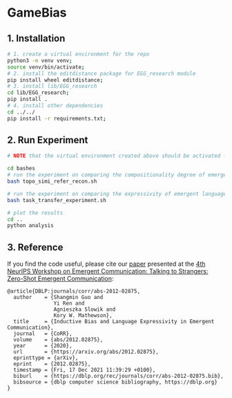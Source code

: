 # GameBias

## 1. Installation

```bash
# 1. create a virtual environment for the repo
python3 -m venv venv;
source venv/bin/activate;
# 2. install the editdistance package for EGG_research module
pip install wheel editdistance;
# 3. install lib/EGG_research
cd lib/EGG_research;
pip install .
# 4. install other dependencies
cd ../../
pip install -r requirements.txt;
```

## 2. Run Experiment

```bash
# NOTE that the virtual environment created above should be activated first

cd bashes
# run the experiment on comparing the compositionality degree of emergent languages from different types of game
bash topo_simi_refer_recon.sh

# run the experiment on comparing the expressivity of emergent languages from different types of game
bash task_transfer_experiment.sh

# plot the results
cd ..
python analysis

```
## 3. Reference

If you find the code useful, please cite our [paper](https://arxiv.org/abs/2012.02875) presented at the [4th NeurIPS Workshop on Emergent Communication: Talking to Strangers: Zero-Shot Emergent Communication](https://sites.google.com/view/emecom2020/home):

```
@article{DBLP:journals/corr/abs-2012-02875,
  author    = {Shangmin Guo and
               Yi Ren and
               Agnieszka Slowik and
               Kory W. Mathewson},
  title     = {Inductive Bias and Language Expressivity in Emergent Communication},
  journal   = {CoRR},
  volume    = {abs/2012.02875},
  year      = {2020},
  url       = {https://arxiv.org/abs/2012.02875},
  eprinttype = {arXiv},
  eprint    = {2012.02875},
  timestamp = {Fri, 17 Dec 2021 11:39:29 +0100},
  biburl    = {https://dblp.org/rec/journals/corr/abs-2012-02875.bib},
  bibsource = {dblp computer science bibliography, https://dblp.org}
}
```

